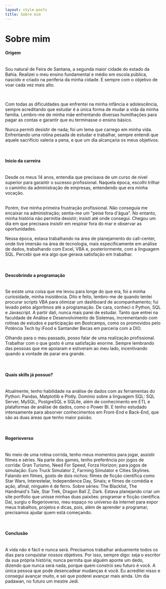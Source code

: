 ```yaml
---
layout: style-posts
title: Sobre mim
---
```


<div class="dados-about">
    <div class="card-about-grand">
        <div class="text-about-grand">
            <h1>Sobre mim</h1>
            <h4>Origem</h4>
            <p><br>Sou natural de Feira de Santana, a segunda maior cidade do estado da Bahia. Realizei o meu ensino fundamental e médio em escola pública, nascido e criado na periferia da minha cidade. E sempre com o objetivo de voar cada vez mais alto.<br></p><br>
            <p>Com todas as dificuldades que enfrentei na minha infância e adolescência, sempre acreditando que estudar é a única forma de mudar a vida da minha família. Lembro-me de minha mãe enfrentando diversas humilhações para pagar as contas e garantir que eu terminasse o ensino básico.</p>
            <p>Nunca permiti desistir de nada; foi um lema que carrego em minha vida. Enfrentando uma rotina pesada de estudar e trabalhar, sempre entendi que aquele sacrifício valeria a pena, e que um dia alcançaria os meus objetivos.</p>
            <br>
            <h4>Inicio da carreira</h4>
            <p><br>Desde os meus 14 anos, entendia que precisava de um curso de nível superior para garantir o sucesso profissional. Naquela época, escolhi trilhar o caminho da administração de empresas, entendendo que era minha vocação.<br></p>
            <p><br>Porém, tive minha primeira frustração profissional. Não conseguia me encaixar na administração; sentia-me um "peixe fora d'água". No entanto, minha história não permitia desistir; insisti até onde consegui. Chegou um dia em que precisava insistir em respirar fora do mar e observar as oportunidades.<br></p>
            <p>Nessa época, estava trabalhando na área de planejamento do call-center, onde tive imersão na área de tecnologia, mais especificamente em análise de dados, trabalhando com Excel, VBA e, posteriormente, com a linguagem SQL. Percebi que era algo que gerava satisfação em trabalhar.</p>
            <br>
            <h4>Descobrindo a programação</h4>
            <p><br>Se existe uma coisa que me levou para longe do que era, foi a minha curiosidade, minha insistência. Dito e feito, lembro-me de quando tentei procurar scripts VBA para otimizar um dashboard de acompanhamento; fui levado pelos algoritmos até a programação. De cara, conheci o Python, SQL e Javascript. A partir dali, nunca mais parei de estudar. Tanto que entrei na faculdade de Análise e Desenvolvimento de Sistemas, incrementando com rotinas de estudos e participação em Bootcamps, como os promovidos pelo Potência Tech by iFood e Santander Becas em parceria com a DIO.</p>
            <p>Olhando para o meu passado, posso falar de uma realização profissional. Trabalhar com o que gosto é uma satisfação enorme. Sempre lembrando das pessoas que me apoiaram e estiveram ao meu lado, incentivando quando a vontade de parar era grande.</p>
            <br>
            <h4>Quais skills já possuo?</h4>
            <p><br>Atualmente, tenho habilidade na análise de dados com as ferramentas do Python: Pandas, Matplotlib e Plotly. Domínio sobre a linguagem SQL: SQL Server, MySQL, PostgreSQL e SQLite, além de conhecimento em ETL e plataformas de análise de dados, como o Power BI. E tenho estudado intensamente para absorver conhecimentos em Front-End e Back-End, que são as duas áreas que tenho maior paixão.<br></p>
            <br>
            <h4>Rogerioverso</h4>
            <p><br>No meio de uma rotina corrida, tenho meus momentos para jogar, assistir filmes e séries. Na parte dos games, tenho preferência por jogos de corrida: Gran Turismo, Need For Speed, Forza Horizon; para jogos de simulação: Euro Truck Simulator 2, Farming Simulator e Cities Skylines. Falando em filmes, gosto de dois nichos: filmes de ficção científica como Star Wars, Interestelar, Independence Day, Sinais; e filmes de comédia e ação, afinal, ninguém é de ferro. Sobre séries: The Blacklist, The Handmaid's Tale, Star Trek, Dragon Ball Z, Dark. Estava planejando criar um site portfolio que unisse minhas duas paixões: programar e ficção científica. Daí, surgiu o Rogerioverso, meu espaço no universo da internet para expor meus trabalhos, projetos e dicas, pois, além de aprender a programar, precisamos ajudar quem está começando.<br></p>
            <br>
            <h4>Conclusão</h4>
            <p><br>A vida não é fácil e nunca será. Precisamos trabalhar arduamente todos os dias para conquistar nossos objetivos. Por isso, sempre digo: seja o escritor da sua própria história; nunca permita que alguém aponte um dedo, dizendo que nunca será nada, porque quem constrói seu futuro é você. A única pessoa que pode desencadear mudanças é você. Eu acreditei nisso e consegui avançar muito, e sei que poderei avançar mais ainda. Um dia padawan, no futuro um mestre Jedi.<br></p>
        </div> 
    </div>    
</div>
